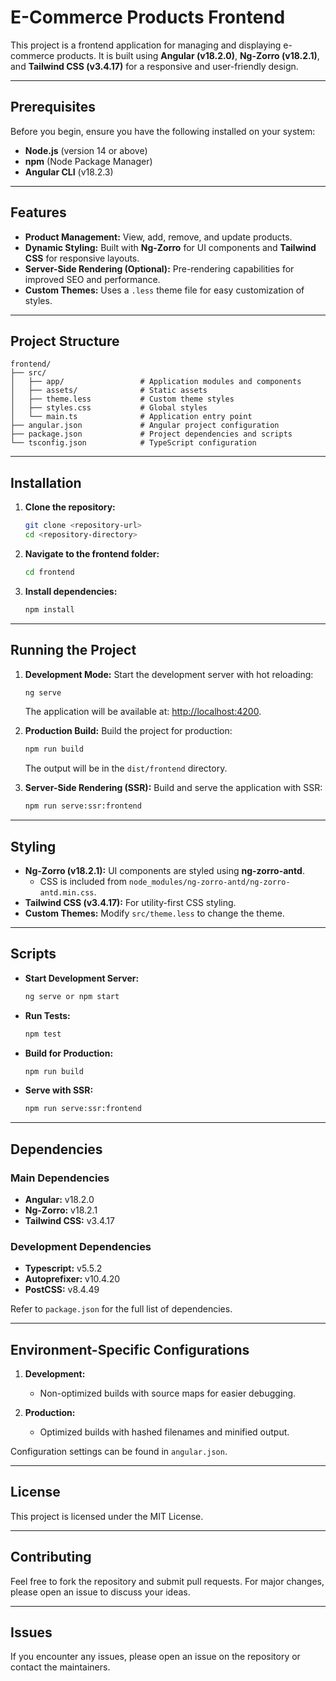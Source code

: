 ﻿# E-Commerce Products Frontend

This project is a frontend application for managing and displaying e-commerce products. It is built using **Angular (v18.2.0)**, **Ng-Zorro (v18.2.1)**, and **Tailwind CSS (v3.4.17)** for a responsive and user-friendly design.

---

## Prerequisites

Before you begin, ensure you have the following installed on your system:

- **Node.js** (version 14 or above)
- **npm** (Node Package Manager)
- **Angular CLI** (v18.2.3)

---

## Features

- **Product Management:** View, add, remove, and update products.
- **Dynamic Styling:** Built with **Ng-Zorro** for UI components and **Tailwind CSS** for responsive layouts.
- **Server-Side Rendering (Optional):** Pre-rendering capabilities for improved SEO and performance.
- **Custom Themes:** Uses a `.less` theme file for easy customization of styles.

---

## Project Structure

```plaintext
frontend/
├── src/
│   ├── app/                 # Application modules and components
│   ├── assets/              # Static assets
│   ├── theme.less           # Custom theme styles
│   ├── styles.css           # Global styles
│   └── main.ts              # Application entry point
├── angular.json             # Angular project configuration
├── package.json             # Project dependencies and scripts
└── tsconfig.json            # TypeScript configuration
```

---

## Installation

1. **Clone the repository:**

   ```bash
   git clone <repository-url>
   cd <repository-directory>
   ```

2. **Navigate to the frontend folder:**

   ```bash
   cd frontend
   ```

3. **Install dependencies:**
   ```bash
   npm install
   ```

---

## Running the Project

1. **Development Mode:**
   Start the development server with hot reloading:

   ```bash
   ng serve
   ```

   The application will be available at: [http://localhost:4200](http://localhost:4200).

2. **Production Build:**
   Build the project for production:

   ```bash
   npm run build
   ```

   The output will be in the `dist/frontend` directory.

3. **Server-Side Rendering (SSR):**
   Build and serve the application with SSR:
   ```bash
   npm run serve:ssr:frontend
   ```

---

## Styling

- **Ng-Zorro (v18.2.1):** UI components are styled using **ng-zorro-antd**.
  - CSS is included from `node_modules/ng-zorro-antd/ng-zorro-antd.min.css`.
- **Tailwind CSS (v3.4.17):** For utility-first CSS styling.
- **Custom Themes:** Modify `src/theme.less` to change the theme.

---

## Scripts

- **Start Development Server:**
  ```bash
  ng serve or npm start
  ```
- **Run Tests:**
  ```bash
  npm test
  ```
- **Build for Production:**
  ```bash
  npm run build
  ```
- **Serve with SSR:**
  ```bash
  npm run serve:ssr:frontend
  ```

---

## Dependencies

### Main Dependencies

- **Angular:** v18.2.0
- **Ng-Zorro:** v18.2.1
- **Tailwind CSS:** v3.4.17

### Development Dependencies

- **Typescript:** v5.5.2
- **Autoprefixer:** v10.4.20
- **PostCSS:** v8.4.49

Refer to `package.json` for the full list of dependencies.

---

## Environment-Specific Configurations

1. **Development:**

   - Non-optimized builds with source maps for easier debugging.

2. **Production:**
   - Optimized builds with hashed filenames and minified output.

Configuration settings can be found in `angular.json`.

---

## License

This project is licensed under the MIT License.

---

## Contributing

Feel free to fork the repository and submit pull requests. For major changes, please open an issue to discuss your ideas.

---

## Issues

If you encounter any issues, please open an issue on the repository or contact the maintainers.
